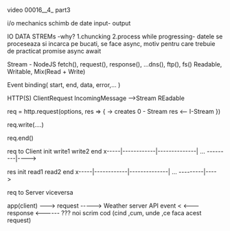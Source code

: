  video 00016__4_ part3

 i/o mechanics schimb de date  input- output

 IO DATA STREMs
   -why?
     1.chuncking
     2.process while progressing- datele se proceseaza si incarca pe bucati, se face async, motiv pentru care trebuie de practicat promise async await



Stream - NodeJS
 fetch(), request(), response(), ...dns(), ftp(), fs()
 Readable, Writable, Mix(Read + Write) 

Event binding( start, end, data, error,... )

HTTP(S)
ClientRequest
IncomingMessage  -->Stream REadable

req = http.request(options, res => {  -> creates 0 - Stream
  res <-- I-Stream
 }) 

req.write(....)

 req.end()

req   to Client
    init         write1        write2                end
x-----|------------|--------------|    ...   ---------|---->

res
    init         read1        read2                  end
x-----|------------|--------------|    ...   ---------|---->


req to Server viceversa

 app(client) ---> request -----> Weather server API
  event <            <--- response <------  ???
 noi scrim cod (cind ,cum, unde ,ce faca acest request)